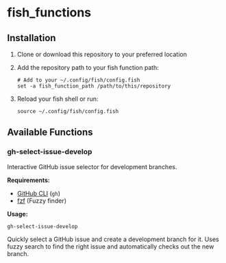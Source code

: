 # fish_functions

## Installation

1. Clone or download this repository to your preferred location
2. Add the repository path to your fish function path:

   ```fish
   # Add to your ~/.config/fish/config.fish
   set -a fish_function_path /path/to/this/repository
   ```

3. Reload your fish shell or run:

   ```fish
   source ~/.config/fish/config.fish
   ```

## Available Functions

### gh-select-issue-develop

Interactive GitHub issue selector for development branches.

**Requirements:**

- [GitHub CLI](https://cli.github.com/) (`gh`)
- [fzf](https://github.com/junegunn/fzf) (Fuzzy finder)

**Usage:**

```fish
gh-select-issue-develop
```

Quickly select a GitHub issue and create a development branch for it. Uses fuzzy search to find the right issue and automatically checks out the new branch.
